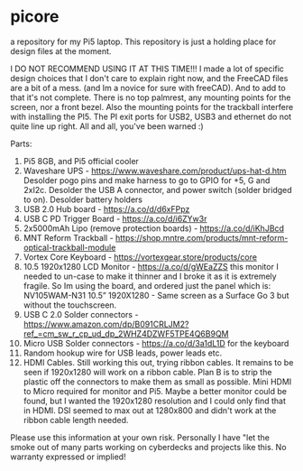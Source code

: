 # picore
a repository for my Pi5 laptop. 
This repository is just a holding place for design files at the moment.  

I DO NOT RECOMMEND USING IT AT THIS TIME!!! I made a lot of specific design choices that I don't care to explain right now, and the FreeCAD files are a bit of a mess. (and Im a novice for sure with freeCAD). And to add to that it's not complete. There is no top palmrest, any mounting points for the screen, nor a front bezel. Also the mounting points for the trackball interfere with installing the PI5. The PI exit ports for USB2, USB3 and ethernet do not quite line up right. All and all, you've been warned :) 

Parts:



1. Pi5 8GB, and Pi5 official cooler
2. Waveshare UPS - https://www.waveshare.com/product/ups-hat-d.htm
        Desolder pogo pins and make harness to go to GPIO for +5, G and 2xI2c.
        Desolder the USB A connector, and power switch (solder bridged to on).
        Desolder battery holders
3. USB 2.0 Hub board - https://a.co/d/d6xFPpz
4. USB C PD Trigger Board - https://a.co/d/i6ZYw3r
5. 2x5000mAh Lipo (remove protection boards) - https://a.co/d/iKhJBcd
6. MNT Reform Trackball - https://shop.mntre.com/products/mnt-reform-optical-trackball-module
7. Vortex Core Keyboard - https://vortexgear.store/products/core
8. 10.5 1920x1280 LCD Monitor - https://a.co/d/gWEaZZS
        this monitor I needed to un-case to make it thinner and I broke it as it is extremely fragile. So Im using the board, and ordered just the panel which is:
        NV105WAM-N31 10.5” 1920X1280 - Same screen as a Surface Go 3 but without the touchscreen.
9. USB C 2.0 Solder connectors - https://www.amazon.com/dp/B091CRLJM2?ref_=cm_sw_r_cp_ud_dp_2WHZ4DZWF5TPE4Q6B9QM
10. Micro USB Solder connectors - https://a.co/d/3a1dL1D  for the keyboard
11. Random hookup wire for USB leads, power leads etc.
12. HDMI Cables.  Still working this out, trying ribbon cables.  It remains to be seen if 1920x1280 will work on a ribbon cable.  Plan B is to strip the plastic off the connectors to make them as small as possible.  Mini HDMI to Micro required for monitor and Pi5.  Maybe a better monitor could be found, but I wanted the 1920x1280 resolution and I could only find that in HDMI.  DSI seemed to max out at 1280x800 and didn't work at the ribbon cable length needed.

Please use this information at your own risk. Personally I have "let the smoke out of many parts working on cyberdecks and projects like this. No warranty expressed or implied!
